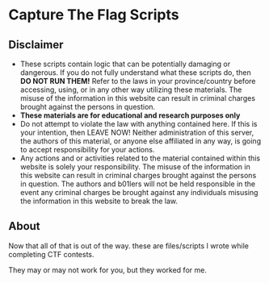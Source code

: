 # Capture The Flag Scripts #

## Disclaimer ##
* These scripts contain logic that can be potentially damaging or dangerous.  If you do not fully understand what these scripts do, then **DO NOT RUN THEM!** Refer to the laws in your province/country before accessing, using, or in any other way utilizing these materials. The misuse of the information in this website can result in criminal charges brought against the persons in question.
* **These materials are for educational and research purposes only**
* Do not attempt to violate the law with anything contained here. If this is your intention, then LEAVE NOW! Neither administration of this server, the authors of this material, or anyone else affiliated in any way, is going to accept responsibility for your actions.
* Any actions and or activities related to the material contained within this website is solely your responsibility. The misuse of the information in this website can result in criminal charges brought against the persons in question. The authors and b01lers will not be held responsible in the event any criminal charges be brought against any individuals misusing the information in this website to break the law.

## About ##

Now that all of that is out of the way. these are files/scripts I wrote while completing CTF contests. 

They may or may not work for you, but they worked for me. 


